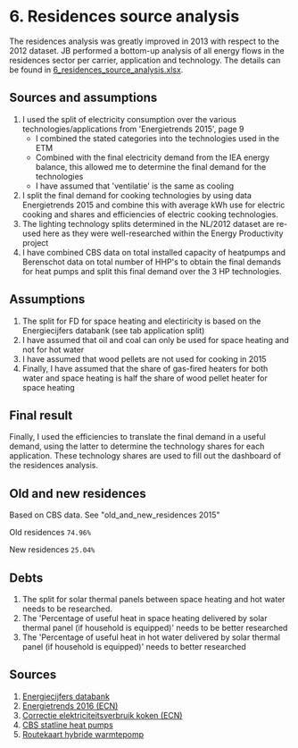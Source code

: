 # 6. Residences source analysis

The residences analysis was greatly improved in 2013 with respect to the 2012 dataset. JB performed a bottom-up analysis of all energy flows in the residences sector per carrier, application and technology. The details can be found in [6_residences_source_analysis.xlsx](6_residences_source_analysis.xlsx).

			## Sources and assumptions		1. I used the split of electricity consumption over the various technologies/applications from 'Energietrends 2015', page 9	   -	I combined the stated categories into the technologies used in the ETM   -	Combined with the final electricity demand from the IEA energy balance, this allowed me to determine the final demand for the technologies   -	I have assumed that 'ventilatie' is the same as cooling2.	I split the final demand for cooking technologies by using data Energietrends 2015 and combine this with average kWh use for electric cooking and shares and efficiencies of electric cooking technologies. 3.	The lighting technology splits determined in the NL/2012 dataset are re-used here as they were well-researched within the Energy Productivity project4.	I have combined CBS data on total installed capacity of heatpumps and Berenschot data on total number of HHP's to obtain the final demands for heat pumps and split this final demand over the 3 HP technologies.			##	Assumptions				1.	The split for FD for space heating and electiricity is based on the Energiecijfers databank (see tab application split)2.	I have assumed that oil and coal can only be used for space heating and not for hot water3.	I have assumed that wood pellets are not used for cooking in 20154.	Finally, I have assumed that the share of gas-fired heaters for both water and space heating is half the share of wood pellet heater for space heating				## Final result					Finally, I used the efficiencies to translate the final demand in a useful demand, using the latter to determine the technology shares for each application. These technology shares are used to fill out the dashboard of the residences analysis.
## Old and new residences
Based on CBS data. See "old\_and\_new\_residences 2015"Old residences `74.96% `

New residences `25.04%`

## Debts

1. The split for solar thermal panels between space heating and hot water needs to be researched.
2. The 'Percentage of useful heat in space heating delivered by solar thermal panel (if household is equipped)' needs to be better researched
3. The 'Percentage of useful heat in hot water delivered by solar thermal panel (if household is equipped)' needs to better researched


## Sources

1. [Energiecijfers databank](https://energiecijfers.databank.nl/jive?cat_open_var=db_ggv_hh&var=db_ggv_hh&geolevel=nederland&favorite=nederland_1)
2. [Energietrends 2016 (ECN)](https://refman.energytransitionmodel.com/publications/2068)
3. [Correctie elektriciteitsverbruik koken (ECN)](http://refman.et-model.com/publications/2028)
4. [CBS statline heat pumps](http://statline.cbs.nl/Statweb/publication/?DM=SLNL&PA=82380NED&D1=2,5-6&D2=a&D3=1&D4=21&HDR=T&STB=G2,G1,G3&VW=T)
5. [Routekaart hybride warmtepomp](https://refman.energytransitionmodel.com/publications/2069)







